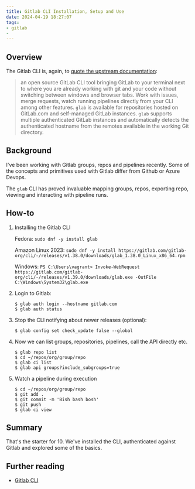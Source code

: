 ```yaml
---
title: Gitlab CLI Installation, Setup and Use
date: 2024-04-19 18:27:07
tags:
- gitlab
- 
---
```


## Overview
The Gitlab CLI is, again, to [quote the upstream documentation](https://gitlab.com/gitlab-org/cli):
> an open source GitLab CLI tool bringing GitLab to your terminal next to where you are already working with git and your code without switching between windows and browser tabs. Work with issues, merge requests, watch running pipelines directly from your CLI among other features.
> `glab` is available for repositories hosted on GitLab.com and self-managed GitLab instances. `glab` supports multiple authenticated GitLab instances and automatically detects the authenticated hostname from the remotes available in the working Git directory.


## Background
I've been working with Gitlab groups, repos and pipelines recently. Some of the concepts and primitives used with Gitlab differ from Github or Azure Devops.

The `glab` CLI has proved invaluable mapping groups, repos, exporting repo, viewing and interacting with pipeline runs.

## How-to
1. Installing the Gitlab CLI

    Fedora: `sudo dnf -y install glab`

    Amazon Linux 2023: `sudo dnf -y install https://gitlab.com/gitlab-org/cli/-/releases/v1.38.0/downloads/glab_1.38.0_Linux_x86_64.rpm`

    Windows: `PS C:\Users\vagrant> Invoke-WebRequest https://gitlab.com/gitlab-org/cli/-/releases/v1.39.0/downloads/glab.exe -OutFile C:\Windows\System32\glab.exe`
    

2. Login to Gitlab:

    ```
    $ glab auth login --hostname gitlab.com
    $ glab auth status
    ```

3. Stop the CLI notifying about newer releases (optional):

    ```
    $ glab config set check_update false --global
    ```

4. Now we can list groups, repositories, pipelines, call the API directly etc.

    ```
    $ glab repo list
    $ cd ~/repos/org/group/repo
    $ glab ci list
    $ glab api groups?include_subgroups=true
    ```

5. Watch a pipeline during execution
    ```
    $ cd ~/repos/org/group/repo
    $ git add .
    $ git commit -m 'Bish bash bosh'
    $ git push
    $ glab ci view
    ```
    
## Summary
That's the starter for 10. We've installed the CLI, authenticated against Gitlab and explored some of the basics.


## Further reading
- [Gitlab CLI](https://gitlab.com/gitlab-org/cli#installation)
